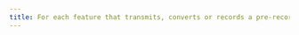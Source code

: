 ```yaml
---
title: For each feature that transmits, converts or records a pre-recorded [time-based media](#time-based-media-audio-video-and-synchronised) with a synchronised audio description, at the end of the process, is the [audio description](#synchronised-audio-description-time-based-media) correctly preserved?
---
```

